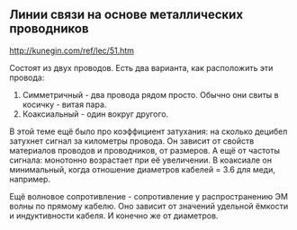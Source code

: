 ## Линии связи на основе металлических проводников
http://kunegin.com/ref/lec/51.htm

Состоят из двух проводов. Есть два варианта, как расположить эти провода:

1. Симметричный - два провода рядом просто. Обычно они свиты в косичку - витая пара.
2. Коаксиальный - один вокруг другого.

В этой теме ещё было про коэффициент затухания: на сколько децибел затухнет сигнал за километры провода. Он зависит от свойств материалов проводов и проводников, от размеров. А ещё от частоты сигнала: монотонно возрастает при её увеличении.
В коаксиале он минимальный, когда отношение диаметров кабелей = 3.6 для меди, например.

Ещё волновое сопротивление - сопротивление у распространению ЭМ волны по прямому кабелю. Оно зависит от значений удельной ёмкости и индуктивности кабеля. И конечно же от диаметров.
